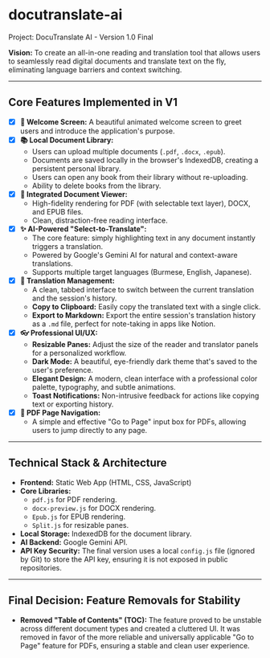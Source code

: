 # docutranslate-ai

Project: DocuTranslate AI - Version 1.0 Final

**Vision:** To create an all-in-one reading and translation tool that allows users to seamlessly read digital documents and translate text on the fly, eliminating language barriers and context switching.

---

## Core Features Implemented in V1

- [x]  **🚀 Welcome Screen:** A beautiful animated welcome screen to greet users and introduce the application's purpose.
- [x]  **📚 Local Document Library:**
    - Users can upload multiple documents (`.pdf`, `.docx`, `.epub`).
    - Documents are saved locally in the browser's IndexedDB, creating a persistent personal library.
    - Users can open any book from their library without re-uploading.
    - Ability to delete books from the library.
- [x]  **📖 Integrated Document Viewer:**
    - High-fidelity rendering for PDF (with selectable text layer), DOCX, and EPUB files.
    - Clean, distraction-free reading interface.
- [x]  **✨ AI-Powered "Select-to-Translate":**
    - The core feature: simply highlighting text in any document instantly triggers a translation.
    - Powered by Google's Gemini AI for natural and context-aware translations.
    - Supports multiple target languages (Burmese, English, Japanese).
- [x]  **📑 Translation Management:**
    - A clean, tabbed interface to switch between the current translation and the session's history.
    - **Copy to Clipboard:** Easily copy the translated text with a single click.
    - **Export to Markdown:** Export the entire session's translation history as a `.md` file, perfect for note-taking in apps like Notion.
- [x]  **👓 Professional UI/UX:**
    - **Resizable Panes:** Adjust the size of the reader and translator panels for a personalized workflow.
    - **Dark Mode:** A beautiful, eye-friendly dark theme that's saved to the user's preference.
    - **Elegant Design:** A modern, clean interface with a professional color palette, typography, and subtle animations.
    - **Toast Notifications:** Non-intrusive feedback for actions like copying text or exporting history.
- [x]  **📄 PDF Page Navigation:**
    - A simple and effective "Go to Page" input box for PDFs, allowing users to jump directly to any page.

---

## Technical Stack & Architecture

- **Frontend:** Static Web App (HTML, CSS, JavaScript)
- **Core Libraries:**
    - `pdf.js` for PDF rendering.
    - `docx-preview.js` for DOCX rendering.
    - `Epub.js` for EPUB rendering.
    - `Split.js` for resizable panes.
- **Local Storage:** IndexedDB for the document library.
- **AI Backend:** Google Gemini API.
- **API Key Security:** The final version uses a local `config.js` file (ignored by Git) to store the API key, ensuring it is not exposed in public repositories.

---

## Final Decision: Feature Removals for Stability

- **Removed "Table of Contents" (TOC):** The feature proved to be unstable across different document types and created a cluttered UI. It was removed in favor of the more reliable and universally applicable "Go to Page" feature for PDFs, ensuring a stable and clean user experience.